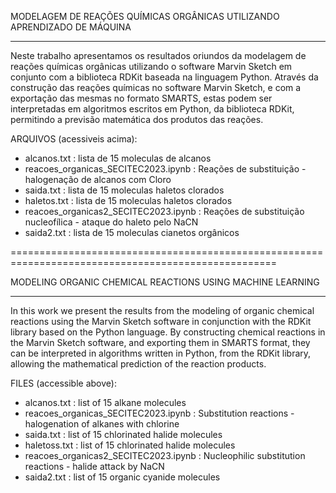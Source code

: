 MODELAGEM DE REAÇÕES QUÍMICAS ORGÂNICAS UTILIZANDO APRENDIZADO DE MÁQUINA

--------------------------------------------------------------------------------------------------------------------

Neste trabalho apresentamos os resultados oriundos da modelagem de reações químicas orgânicas utilizando o software Marvin Sketch em conjunto com a biblioteca RDKit baseada na linguagem Python. Através da construção das reações químicas no software Marvin Sketch, e com a exportação das mesmas no formato SMARTS, estas podem ser interpretadas em algoritmos escritos em Python, da biblioteca RDKit, permitindo a previsão matemática dos produtos das reações.

ARQUIVOS (acessiveis acima):

- alcanos.txt : lista de 15 moleculas de alcanos
- reacoes_organicas_SECITEC2023.ipynb : Reações de substituição - halogenação de alcanos com Cloro
- saida.txt : lista de 15 moleculas haletos clorados
- haletos.txt : lista de 15 moleculas haletos clorados
- reacoes_organicas2_SECITEC2023.ipynb : Reações de substituição nucleofílica - ataque do haleto pelo NaCN
- saida2.txt : lista de 15 moleculas cianetos orgânicos


====================================================================================================

MODELING ORGANIC CHEMICAL REACTIONS USING MACHINE LEARNING

-------------------------------------------------------------------------------------------------------------------

In this work we present the results from the modeling of organic chemical reactions using the Marvin Sketch software in conjunction with the RDKit library based on the Python language. By constructing chemical reactions in the Marvin Sketch software, and exporting them in SMARTS format, they can be interpreted in algorithms written in Python, from the RDKit library, allowing the mathematical prediction of the reaction products.

FILES (accessible above):

- alcanos.txt : list of 15 alkane molecules
- reacoes_organicas_SECITEC2023.ipynb : Substitution reactions - halogenation of alkanes with chlorine
- saida.txt : list of 15 chlorinated halide molecules
- haletoss.txt : list of 15 chlorinated halide molecules
- reacoes_organicas2_SECITEC2023.ipynb : Nucleophilic substitution reactions - halide attack by NaCN
- saida2.txt : list of 15 organic cyanide molecules

